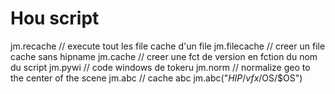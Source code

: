 # Hou script
jm.recache // execute tout les file cache d'un file 
jm.filecache // creer un file cache sans hipname
jm.cache // creer une fct de version en fction du nom du script
jm.pywi // code windows de tokeru
jm.norm // normalize geo to the center of the scene
jm.abc // cache abc jm.abc("$HIP/vfx/$OS/$OS")

